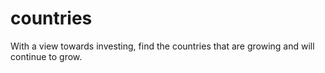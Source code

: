 # countries
With a view towards investing, find the countries that are growing and will continue to grow.

